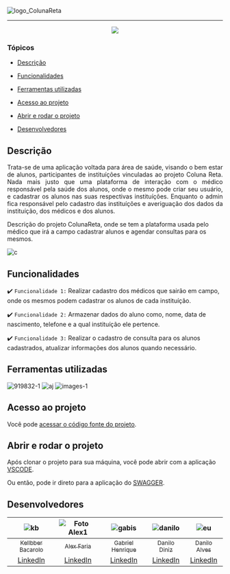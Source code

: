 ![logo_ColunaReta](https://user-images.githubusercontent.com/97872437/186258094-7be2b1ab-3e39-439d-bcd3-1144124ec1d9.png)

<hr>

<p align="center">
   <img src="http://img.shields.io/static/v1?label=STATUS&message=EM%20DESENVOLVIMENTO&color=RED&style=for-the-badge"/>
</p>

### Tópicos

- [Descrição](#descrição)

- [Funcionalidades](#funcionalidades)

- [Ferramentas utilizadas](#ferramentas-utilizadas)

- [Acesso ao projeto](#acesso-ao-projeto)

- [Abrir e rodar o projeto](#abrir-e-rodar-o-projeto)

- [Desenvolvedores](#desenvolvedores)

## Descrição

<p align="justify">
 Trata-se de uma aplicação voltada para área de saúde, visando o bem estar de alunos, participantes de instituíções vinculadas ao projeto Coluna Reta. Nada mais justo que uma plataforma de interação com o médico responsável pela saúde dos alunos, onde o mesmo pode criar seu usuário, e cadastrar os alunos nas suas respectivas instituíções. Enquanto o admin fica responsável pelo cadastro das instituíções e averiguação dos dados da instituíção, dos médicos e dos alunos.

Descrição do projeto ColunaReta, onde se tem a plataforma usada pelo médico que irá a campo cadastrar alunos e agendar consultas para os mesmos.

  ![c](https://user-images.githubusercontent.com/97872437/186258281-b1baf9ea-beed-4d09-a809-649178abcd3d.png)

</p>

## Funcionalidades

:heavy_check_mark: `Funcionalidade 1:` Realizar cadastro dos médicos que sairão em campo, onde os mesmos podem cadastrar os alunos de cada instituíção.

:heavy_check_mark: `Funcionalidade 2:` Armazenar dados do aluno como, nome, data de nascimento, telefone e a qual instituíção ele pertence.

:heavy_check_mark: `Funcionalidade 3:` Realizar o cadastro de consulta para os alunos cadastrados, atualizar informações dos alunos quando necessário.

## Ferramentas utilizadas

![919832-1](https://user-images.githubusercontent.com/97872437/186260423-f0f99754-ef46-493a-b686-42b6b3819249.png)
![aj](https://user-images.githubusercontent.com/97872437/186260661-d90d2189-08fc-457c-a6df-554c40adb712.png) ![images-1](https://user-images.githubusercontent.com/97872437/186261211-e0082332-70b8-4847-9d10-41a40ac7c9a2.png)

###

## Acesso ao projeto

Você pode [acessar o código fonte do projeto](https://github.com/Kellbber/BTC--equipe-01--backend).

## Abrir e rodar o projeto

Após clonar o projeto para sua máquina, você pode abrir com a aplicação [VSCODE](https://code.visualstudio.com/).

Ou então, pode ir direto para a aplicação do [SWAGGER]().

## Desenvolvedores

| ![kb](https://user-images.githubusercontent.com/97872437/186535034-b0476853-7ceb-4f7f-afe3-ced7b361c8ca.jpg) | ![Foto Alex1](https://user-images.githubusercontent.com/97872437/186535832-7d390f56-b346-4b15-add2-9f76af832e00.jpg) | ![gabis](https://user-images.githubusercontent.com/97872437/186536402-b95e1787-f57a-4f8d-9ed6-bcc536fcf9be.jpg) | ![danilo](https://user-images.githubusercontent.com/97872437/186536852-9857bcf4-942c-434a-9f5e-98a16aee2f68.jpg) | ![eu](https://user-images.githubusercontent.com/97872437/186537635-fa4609fa-6c92-4d35-97a0-b8b435b7c7be.jpg) | 
| :---: | :---: | :---: | :---: | :---:
[<sub>Kellbber Bacarolo</sub>](https://github.com/Kellbber) | [<sub>Alex Faria</sub>](https://github.com/AlexFariaa) | [<sub>Gabriel Henrique</sub>](https://github.com/GabrielDevXD) | [<sub>Danilo Diniz</sub>](https://github.com/Niloxp753) | [<sub>Danilo Alves</sub>](https://github.com/ddanilooalves)
[LinkedIn](https://www.linkedin.com/in/kellbber-barcarolo-71a848230/) | [LinkedIn](https://www.linkedin.com/in/alex-afaria/) | [LinkedIn](https://www.linkedin.com/in/gabrieldevxd/) | [LinkedIn](https://www.linkedin.com/in/danilo-diniz-dos-santos-7034b8136/) | [LinkedIn](https://www.linkedin.com/in/danilo-alves-de-aguiar-06832622b/)
